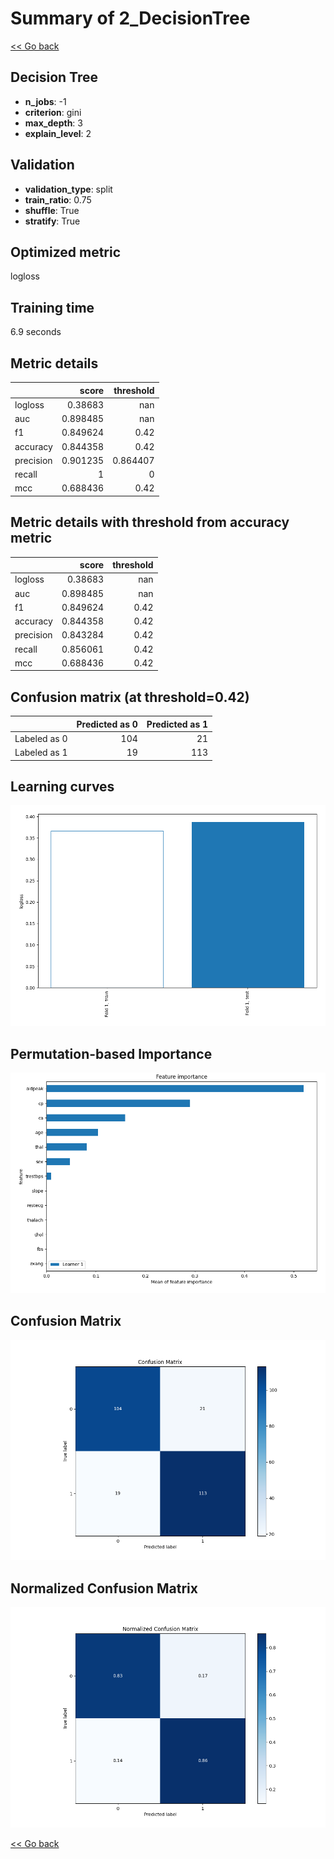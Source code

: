 # Summary of 2_DecisionTree

[<< Go back](../README.md)


## Decision Tree
- **n_jobs**: -1
- **criterion**: gini
- **max_depth**: 3
- **explain_level**: 2

## Validation
 - **validation_type**: split
 - **train_ratio**: 0.75
 - **shuffle**: True
 - **stratify**: True

## Optimized metric
logloss

## Training time

6.9 seconds

## Metric details
|           |    score |   threshold |
|:----------|---------:|------------:|
| logloss   | 0.38683  |  nan        |
| auc       | 0.898485 |  nan        |
| f1        | 0.849624 |    0.42     |
| accuracy  | 0.844358 |    0.42     |
| precision | 0.901235 |    0.864407 |
| recall    | 1        |    0        |
| mcc       | 0.688436 |    0.42     |


## Metric details with threshold from accuracy metric
|           |    score |   threshold |
|:----------|---------:|------------:|
| logloss   | 0.38683  |      nan    |
| auc       | 0.898485 |      nan    |
| f1        | 0.849624 |        0.42 |
| accuracy  | 0.844358 |        0.42 |
| precision | 0.843284 |        0.42 |
| recall    | 0.856061 |        0.42 |
| mcc       | 0.688436 |        0.42 |


## Confusion matrix (at threshold=0.42)
|              |   Predicted as 0 |   Predicted as 1 |
|:-------------|-----------------:|-----------------:|
| Labeled as 0 |              104 |               21 |
| Labeled as 1 |               19 |              113 |

## Learning curves
![Learning curves](learning_curves.png)

## Permutation-based Importance
![Permutation-based Importance](permutation_importance.png)
## Confusion Matrix

![Confusion Matrix](confusion_matrix.png)


## Normalized Confusion Matrix

![Normalized Confusion Matrix](confusion_matrix_normalized.png)



[<< Go back](../README.md)
